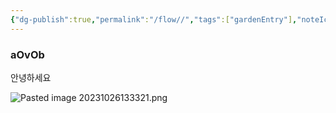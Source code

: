 ```yaml
---
{"dg-publish":true,"permalink":"/flow//","tags":["gardenEntry"],"noteIcon":"","created":"2023-10-26T13:32:50.981+09:00","updated":"2023-10-27T09:12:19.469+09:00"}
---
```


### aOvOb
안녕하세요

![Pasted image 20231026133321.png](/img/user/Pasted%20image%2020231026133321.png)

